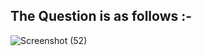 
## The Question is as follows :-

![Screenshot (52)](https://user-images.githubusercontent.com/44902363/78535655-268cf700-780a-11ea-8501-dfc0dfd3a4de.png)
